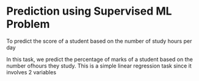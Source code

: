 # Prediction using Supervised ML Problem 

To predict the score of a student based on the number of study hours per day

In this task, we predict the percentage of marks of a student based on the number ofhours they study. This is a simple linear regression task since it involves 2 variables
